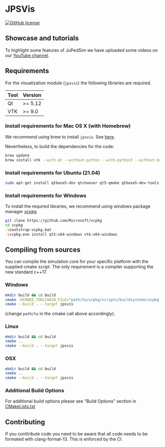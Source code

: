 # JPSVis

[![GitHub license](https://img.shields.io/badge/license-GPL-blue.svg)](https://raw.githubusercontent.com/JuPedSim/jpsvis/master/LICENSE)

## Showcase and tutorials

To highlight some features of JuPedSim we have uploaded some videos on our
[YouTube channel](https://www.youtube.com/channel/UCKS8w8CUClHEeN4K1SUSMBA).

## Requirements

For the visualization module (`jpsvis`) the following libraries are required.

| Tool | Version |
|------|---------|
| Qt   | >= 5.12 |
| VTK  | >= 9.0  |

### Install requirements for Mac OS X (with Homebrew)

We recommend using brew to install `jpsvis`. See [here](https://github.com/JuPedSim/homebrew-jps).

Nevertheless, to build the dependencies for the code:

```bash
brew update
brew install vtk --with-qt --without-python --with-python3 --without-boost  --build-from-source
```

### Install requirements for Ubuntu (21.04)

```bash
sudo apt-get install qtbase5-dev qtchooser qt5-qmake qtbase5-dev-tools libvtk9-dev
```

### Install requirements for Windows

To install the required libraries, we recommend using windows package manager [vcpkg](https://github.com/Microsoft/vcpkg)

```bash
git clone https://github.com/Microsoft/vcpkg
cd vcpkg
.\bootstrap-vcpkg.bat
.\vcpkg.exe install qt5:x64-windows vtk:x64-windows
```

## Compiling from sources

You can compile the simulation core for your specific platform with the
supplied cmake script.  The only requirement is a compiler supporting the new
standard c++17.

### Windows

```bash
mkdir build && cd build
cmake -DCMAKE_TOOLCHAIN_FILE="path/to/vcpkg/scripts/buildsystems/vcpkg.cmake" ..
cmake --build . --target jpsvis
```

(change `path/to` in the cmake call above accordingly).

### Linux

```bash
mkdir build && cd build
cmake ..
cmake --build . --target jpsvis
```

### OSX

```bash
mkdir build && cd build
cmake ..
cmake --build . --target jpsvis
```

### Additional Build Options

For additional build options please see "Build Options" section in
[CMakeLists.txt](CMakeLists.txt)

## Contributing

If you conttribute code you need to be aware that all code needs to be formated
with clang-format-13. This is enforced by the CI.

